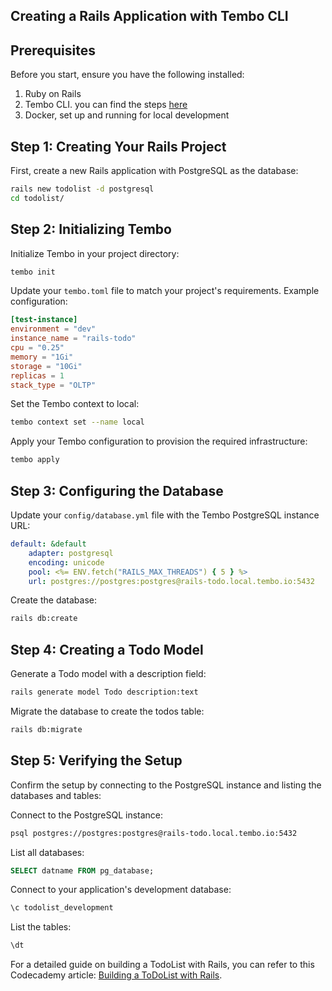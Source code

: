 ## Creating a Rails Application with Tembo CLI

## Prerequisites

Before you start, ensure you have the following installed:

1. Ruby on Rails
2. Tembo CLI. you can find the steps [here](../Getting_Started.md)
3. Docker, set up and running for local development

## Step 1: Creating Your Rails Project

First, create a new Rails application with PostgreSQL as the database:

```bash
rails new todolist -d postgresql
cd todolist/
```

## Step 2: Initializing Tembo

Initialize Tembo in your project directory:

```bash
tembo init
```

Update your `tembo.toml` file to match your project's requirements. Example configuration:

```toml
[test-instance]
environment = "dev"
instance_name = "rails-todo"
cpu = "0.25"
memory = "1Gi"
storage = "10Gi"
replicas = 1
stack_type = "OLTP"
```

Set the Tembo context to local:

```bash
tembo context set --name local
```

Apply your Tembo configuration to provision the required infrastructure:

```bash
tembo apply
```

## Step 3: Configuring the Database

Update your `config/database.yml` file with the Tembo PostgreSQL instance URL:

```yaml
default: &default
    adapter: postgresql
    encoding: unicode
    pool: <%= ENV.fetch("RAILS_MAX_THREADS") { 5 } %>
    url: postgres://postgres:postgres@rails-todo.local.tembo.io:5432
```

Create the database:

```bash
rails db:create
```

## Step 4: Creating a Todo Model

Generate a Todo model with a description field:

```bash
rails generate model Todo description:text
```

Migrate the database to create the todos table:

```bash
rails db:migrate
```

## Step 5: Verifying the Setup

Confirm the setup by connecting to the PostgreSQL instance and listing the databases and tables:

Connect to the PostgreSQL instance:

```bash
psql postgres://postgres:postgres@rails-todo.local.tembo.io:5432
```

List all databases:

```sql
SELECT datname FROM pg_database;
```

Connect to your application's development database:

```sql
\c todolist_development
```

List the tables:

```sql
\dt
```

For a detailed guide on building a TodoList with Rails, you can refer to this Codecademy article: [Building a ToDoList with Rails](https://www.codecademy.com/article/deyemiobaa/building-a-todolist-with-rails).
